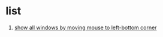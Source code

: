 # list

1. [show all windows by moving mouse to left-bottom corner](https://askubuntu.com/questions/101310/show-all-running-windows-when-moving-mouse-pointer-to-top-left-corner-hotspot)

